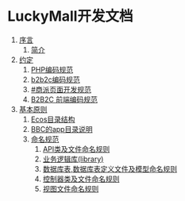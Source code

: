 LuckyMall开发文档
================================================

1. [序言](1.preface/README.md)
    1. [简介](1.preface/1.introduction.md)
1. [约定](2.agreement/README.md)
    1. [PHP编码规范](2.agreement/1.php-convention.md)
    1. [b2b2c编码规范](2.agreement/2.b2b2c-convention.md)
    1. [#商派页面开发规范](2.agreement/3.fronted-standards.md)
    1. [B2B2C 前端编码规范](2.agreement/4.frontend-coding-standards.md)
1. [基本原则](3.principles/README.md)
    1. [Ecos目录结构](3.principles/1.folder-structure.md)
    1. [BBC的app目录说明](3.principles/2.app-desc.md)
    1. [命名规范](3.principles/3.conventions/README.md)
        1. [API类及文件命名规则](3.principles/3.conventions/1.api-conventions.md)
        1. [业务逻辑库(library)](3.principles/3.conventions/2.library-conventions.md)
        1. [数据库表,数据库表定义文件及模型命名规则](3.principles/3.conventions/3.model-conventions.md)
        1. [控制器类及文件命名规则](3.principles/3.conventions/4.controller-conventions.md)
        1. [视图文件命名规则](3.principles/3.conventions/5.view-conventions.md)
